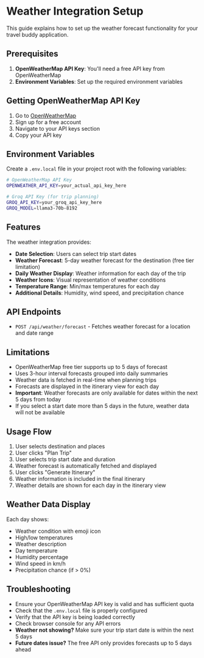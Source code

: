 # Weather Integration Setup

This guide explains how to set up the weather forecast functionality for your travel buddy application.

## Prerequisites

1. **OpenWeatherMap API Key**: You'll need a free API key from OpenWeatherMap
2. **Environment Variables**: Set up the required environment variables

## Getting OpenWeatherMap API Key

1. Go to [OpenWeatherMap](https://openweathermap.org/)
2. Sign up for a free account
3. Navigate to your API keys section
4. Copy your API key

## Environment Variables

Create a `.env.local` file in your project root with the following variables:

```bash
# OpenWeatherMap API Key
OPENWEATHER_API_KEY=your_actual_api_key_here

# Groq API Key (for trip planning)
GROQ_API_KEY=your_groq_api_key_here
GROQ_MODEL=llama3-70b-8192
```

## Features

The weather integration provides:

- **Date Selection**: Users can select trip start dates
- **Weather Forecast**: 5-day weather forecast for the destination (free tier limitation)
- **Daily Weather Display**: Weather information for each day of the trip
- **Weather Icons**: Visual representation of weather conditions
- **Temperature Range**: Min/max temperatures for each day
- **Additional Details**: Humidity, wind speed, and precipitation chance

## API Endpoints

- `POST /api/weather/forecast` - Fetches weather forecast for a location and date range

## Limitations

- OpenWeatherMap free tier supports up to 5 days of forecast
- Uses 3-hour interval forecasts grouped into daily summaries
- Weather data is fetched in real-time when planning trips
- Forecasts are displayed in the itinerary view for each day
- **Important**: Weather forecasts are only available for dates within the next 5 days from today
- If you select a start date more than 5 days in the future, weather data will not be available

## Usage Flow

1. User selects destination and places
2. User clicks "Plan Trip"
3. User selects trip start date and duration
4. Weather forecast is automatically fetched and displayed
5. User clicks "Generate Itinerary"
6. Weather information is included in the final itinerary
7. Weather details are shown for each day in the itinerary view

## Weather Data Display

Each day shows:
- Weather condition with emoji icon
- High/low temperatures
- Weather description
- Day temperature
- Humidity percentage
- Wind speed in km/h
- Precipitation chance (if > 0%)

## Troubleshooting

- Ensure your OpenWeatherMap API key is valid and has sufficient quota
- Check that the `.env.local` file is properly configured
- Verify that the API key is being loaded correctly
- Check browser console for any API errors
- **Weather not showing?** Make sure your trip start date is within the next 5 days
- **Future dates issue?** The free API only provides forecasts up to 5 days ahead
